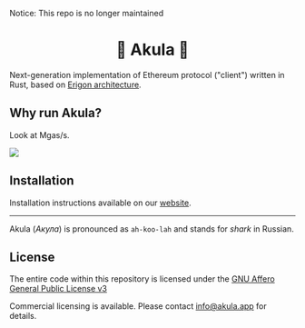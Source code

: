 Notice: This repo is no longer maintained
# <h1 align="center"> 🦈 Akula 🦈 </h1>

Next-generation implementation of Ethereum protocol ("client") written in Rust, based on [Erigon architecture](https://github.com/ledgerwatch/interfaces).

## Why run Akula?

Look at Mgas/s.

![](./src/res/readme-screenshot.png)


## Installation

Installation instructions available on our [website](https://akula.app/installation.html).

---
Akula (_Акула_) is pronounced as `ah-koo-lah` and stands for _shark_ in Russian.

## License
The entire code within this repository is licensed under the [GNU Affero General Public License v3](./LICENSE)

Commercial licensing is available. Please contact info@akula.app for details.
